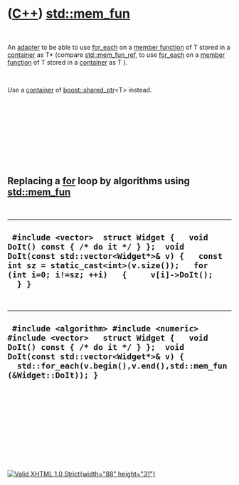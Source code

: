 



 

 

 

 

 

([C++](Cpp.htm)) [std::mem\_fun](CppMem_fun.htm)
================================================

 

An [adapter](CppAdapter.htm) to be able to use
[for\_each](CppFor_each.htm) on a [member
function](CppMemberFunction.htm) of T stored in a
[container](CppContainer.htm) as T\* (compare
[std::mem\_fun\_ref](CppMem_fun_ref.htm), to use
[for\_each](CppFor_each.htm) on a [member
function](CppMemberFunction.htm) of T stored in a
[container](CppContainer.htm) as T ).

 

Use a [container](CppContainer.htm) of
[boost::shared\_ptr](CppShared_ptr.htm)&lt;T&gt; instead.

 

 

 

 

 

Replacing a [for](CppFor.htm) loop by algorithms using [std::mem\_fun](CppMem_fun.htm)
--------------------------------------------------------------------------------------

 

  -------------------------------------------------------------------------------------------------------------------------------------------------------------------------------------------------------------------------------
  ` #include <vector>  struct Widget {   void DoIt() const { /* do it */ } };  void DoIt(const std::vector<Widget*>& v) {   const int sz = static_cast<int>(v.size());   for (int i=0; i!=sz; ++i)   {     v[i]->DoIt();   } }`
  -------------------------------------------------------------------------------------------------------------------------------------------------------------------------------------------------------------------------------

 

  -------------------------------------------------------------------------------------------------------------------------------------------------------------------------------------------------------------------------------------
  ` #include <algorithm> #include <numeric> #include <vector>   struct Widget {   void DoIt() const { /* do it */ } };  void DoIt(const std::vector<Widget*>& v) {   std::for_each(v.begin(),v.end(),std::mem_fun(&Widget::DoIt)); }`
  -------------------------------------------------------------------------------------------------------------------------------------------------------------------------------------------------------------------------------------

 

 

 

 

 





 

[![Valid XHTML 1.0 Strict](valid-xhtml10.png){width="88"
height="31"}](http://validator.w3.org/check?uri=referer)
